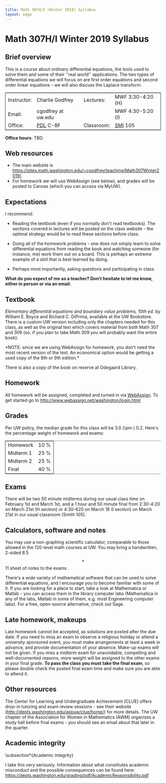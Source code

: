 ```yaml
---
title: Math 307H/I (Winter 2019) Syllabus
layout: page
---
```

# Math 307H/I Winter 2019 Syllabus

## Brief overview

This is a course about ordinary differential equations, the tools used
to solve them and some of their ''real world'' applications. The two
types of differential equations we will focus on are first order
equations and second order linear equations - we will also discuss the
Laplace transform. 

<table border="2" cellspacing="0" cellpadding="6" rules="groups" frame="hsides">


<colgroup>
<col  class="org-left" />

<col  class="org-left" />

<col  class="org-left" />

<col  class="org-left" />
</colgroup>
<tbody>
<tr>
<td class="org-left">Instructor:</td>
<td class="org-left">Charlie Godfrey</td>
<td class="org-left">Lectures:</td>
<td class="org-left">MWF 3:30-4:20 (H)</td>
</tr>


<tr>
<td class="org-left">Email:</td>
<td class="org-left">cgodfrey at uw.edu</td>
<td class="org-left">&#xa0;</td>
<td class="org-left">MWF 4:30-5:20 (I)</td>
</tr>


<tr>
<td class="org-left">Office:</td>
<td class="org-left"><a href="http://www.washington.edu/maps/#!/pdl">PDL</a> C-8F</td>
<td class="org-left">Classroom:</td>
<td class="org-left"><a href="http://www.washington.edu/maps/#!/SMI">SMI</a> 105</td>
</tr>
</tbody>
</table>

**Office hours**: TBD. 


## Web resources

-   The main website is
    <https://sites.math.washington.edu/~cgodfrey/teaching/Math307Winter2019/>. 
-   For homework we will use WebAssign (see below), and grades will be
    posted to Canvas (which you can access via MyUW).


## Expectations

I recommend:

-   Reading the textbook (even if you normally don't read
    textbooks). The sections covered in lectures will be posted on the
    class website - the optimal strategy would be to read these sections
    before class.

-   Doing all of the homework problems - one does not simply learn to
    solve differential equations from reading the book and watching
    someone (for instance, me) work them out on a board. This is
    perhaps an extreme example of a skill that is best learned by doing.

-   Perhaps most importantly, asking questions and participating in class.

**What do you expect of me as a teacher? Don't hesitate to let me know,
either in person or via an email.**


## Textbook

*Elementary differential equations and boundary value problems, 10th
ed.* by William E. Boyce and Richard C. DiPrima, available at the UW
Bookstore. There is a custom UW version including only the chapters
needed for this class, as well as the original text which covers
material from both Math 307 and 309 (so, if you plan to take Math 309
you will probably want the entire book). 

\*NOTE: since we are using WebAssign for homework, you don't need the
 most recent version of the text. An economical option would be
 getting a used copy of the 8th or 9th edition.\*

There is also a copy of the book on reserve at Odegaard
Library.


## Homework

All homework will be assigned, completed and turned in via
[WebAssign](http://www.webassign.net/washington/login.html). To get
started go to <http://www.webassign.net/washington/login.html>  


## Grades

Per UW policy, the median grade for this class will be 3.0 \(\pm \)
0.2. Here's the percentage weight of homework and exams:

<table border="2" cellspacing="0" cellpadding="6" rules="groups" frame="hsides">


<colgroup>
<col  class="org-left" />

<col  class="org-left" />
</colgroup>
<tbody>
<tr>
<td class="org-left">Homework</td>
<td class="org-left">10 %</td>
</tr>


<tr>
<td class="org-left">Midterm 1</td>
<td class="org-left">25 %</td>
</tr>


<tr>
<td class="org-left">Midterm 2</td>
<td class="org-left">25 %</td>
</tr>


<tr>
<td class="org-left">Final</td>
<td class="org-left">40 %</td>
</tr>
</tbody>
</table>


## Exams

There will be two 50 minute midterms during our usual class time on
February 1st and March 1st, and a 1 hour and 50 minute final from
2:30-4:20 on March 21st (H section) or 4:30-620 on March 18 (I
section) on March 21st in our usual classroom (Smith 105).


## Calculators, software and notes

You may use a non-graphing scientific calculator, comparable to those
allowed in the 120-level math courses at UW. You may bring a
handwritten, 2-sided 8.5 $$ \times $$ 11 sheet of notes to the exams .

There's a wide variety of mathematical software that can be used to solve differential
equations, and I encourage you to become familiar with some of it. If
you are looking for a place to start, take a look at Mathematica or Matlab - you
can access them in the library computer labs (Mathematica in any of
the labs, Matlab in some of them, e.g. most Engineering computer
labs). For a free, open-source alternative, check out Sage.  


## Late homework, makeups

Late homework cannot be accepted, as solutions are posted after the
due date. If you need to miss
an exam to observe a religious holiday or attend a university
sponsored event, you must make arrangements at least a week in
advance, and provide documentation of your absence. Make-up exams will
not be given. If you miss a *midterm* exam for unavoidable, compelling and
well-documented reasons, more weight will be assigned to the other
exams in your final grade. **To pass the class you must take the final
exam**, so please double check the posted final exam time and make sure
you are able to attend it.


## Other resources

The Center for Learning and Undergraduate Achievement (CLUE) offers
drop-in tutoring and exam review sessions - see their website
(<http://depts.washington.edu/aspuw/clue/home/>) for more details. The
UW chapter of the Association for Women in Mathematics (AWM) organizes
a study hall before final exams - you should see an email about that
later in the quarter.  


## Academic integrity

\subsection*{Academic integrity}

I take this very seriously. Information about what constitutes
academic misconduct and the possible consequences can be found here:
<https://depts.washington.edu/grading/pdf/AcademicResponsibility.pdf>

